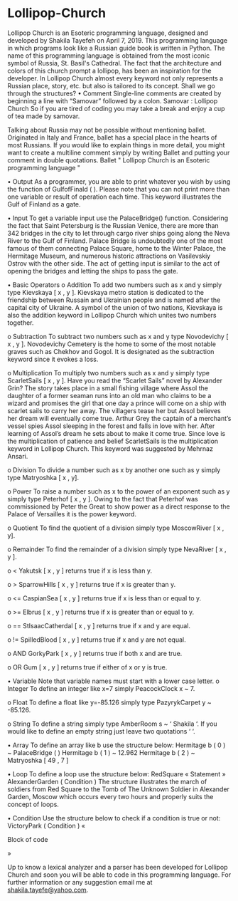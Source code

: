 # Lollipop-Church
Lollipop Church is an Esoteric programming language, designed and developed by Shakila Tayefeh on April 7, 2019. This programming language in which programs look like a Russian guide book is written in Python.
The name of this programming language is obtained from the most iconic symbol of Russia, St. Basil's Cathedral. The fact that the architecture and colors of this church prompt a lollipop, has been an inspiration for the developer.
In Lollipop Church almost every keyword not only represents a Russian place, story, etc. but also is tailored to its concept. Shall we go through the structures?
•	Comment
  Single-line comments are created by beginning a line with “Samovar” followed by a colon.
  Samovar : Lollipop Church
  So if you are tired of coding you may take a break and enjoy a cup of tea made by samovar.

  Talking about Russia may not be possible without mentioning ballet. Originated in Italy and France, ballet has a special place in the   hearts of most Russians. If you would like to explain things in more detail, you might want to create a multiline comment simply by     writing Ballet and putting your comment in double quotations.
  Ballet " Lollipop Church is an Esoteric
  programming language "

•	Output
  As a programmer, you are able to print whatever you wish by using the function of GulfofFinald ( ). Please note that you can not print   more than one variable or result of operation each time. This keyword illustrates the Gulf of Finland as a gate.

•	Input
  To get a variable input use the PalaceBridge() function. Considering the fact that Saint Petersburg is the Russian Venice, there are      more than 342 bridges in the city to let through cargo river ships going along the Neva River to the Gulf of Finland. Palace Bridge     is undoubtedly one of the most famous of them connecting Palace Square, home to the Winter Palace, the Hermitage Museum, and numerous   historic attractions on Vasilevskiy Ostrov with the other side. The act of getting input is similar to the act of opening the bridges   and letting the ships to pass the gate.

•	Basic Operators
  o	Addition
    To add two numbers such as x and y simply type Kievskaya [ x , y ]. Kievskaya metro station is dedicated to the friendship between       Russain and Ukrainian people and is named after the capital city of Ukraine.
    A symbol of the union of two nations, Kievskaya is also the addition keyword in Lollipop Church which unites two numbers together.

  o	Subtraction
    To subtract two numbers such as x and y type Novodevichy [ x , y ]. Novodevichy Cemetery is the home to some of the most notable         graves such as Chekhov and Gogol. It is designated as the subtraction keyword since it evokes a loss.

  o	Multiplication
    To multiply two numbers such as x and y simply type ScarletSails [ x , y ]. Have you read the “Scarlet Sails” novel by Alexander         Grin? The story takes place in a small fishing village where Assol the daughter of a former seaman runs into an old man who claims       to be a wizard and promises the girl that one day a prince will come on a ship with scarlet sails to carry her away. The villagers       tease her but Assol believes her dream will eventually come true. Arthur Grey the captain of a merchant’s vessel spies Assol             sleeping in the forest and falls in love with her. After learning of Assol’s dream he sets about to make it come true. Since love is     the multiplication of patience and belief ScarletSails is the multiplication keyword in Lollipop Church. This keyword was suggested     by Mehrnaz Ansari. 

   o	Division 
    To divide a number such as x by another one such as y simply type Matryoshka [ x , y].

  o	Power
    To raise a number such as x to the power of an exponent such as y simply type Peterhof [ x , y ]. Owing to the fact that Peterhof       was commissioned by Peter the Great to show power as a direct response to the Palace of Versailles it is the power keyword.

  o	Quotient
    To find the quotient of a division simply type MoscowRiver [ x , y].

  o	Remainder
    To find the remainder of a division simply type NevaRiver [ x , y ].

  o	<
    Yakutsk [ x , y ] returns true if x is less than y.

  o	>
    SparrowHills [ x , y ] returns true if x is greater than y.

  o	<=
    CaspianSea [ x , y ] returns true if x is less than or equal to y.

  o	>=
    Elbrus [ x , y ] returns true if x is greater than or equal to y.

  o	==
    StIsaacCatherdal [ x , y ] returns true if x and y are equal. 

  o	!=
    SpilledBlood [ x , y ] returns true if x and y are not equal.

  o	AND
    GorkyPark [ x , y ] returns true if both x and are true.

  o	OR
    Gum [ x , y ]  returns true if either of x or y is true.

•	Variable
  Note that variable names must start with a lower case letter.
  o	Integer
    To define an integer like x=7 simply PeacockClock x ~ 7.

  o	Float
    To define a float like y=-85.126 simply type PazyrykCarpet y ~ -85.126.

  o	String 
    To define a string simply type AmberRoom s ~ ‘ Shakila ‘. If you would like to define an empty string just leave two quotations ‘ ‘.

•	Array 
  To define an array like b use the structure below:
  Hermitage b ( 0 ) ~ PalaceBridge ( )
  Hermitage b ( 1 ) ~ 12.962
  Hermitage b ( 2 ) ~ Matryoshka [ 49 , 7 ]

•	Loop
  To define a loop use the structure below:
  RedSquare « 
  Statement »
  AlexanderGarden ( Condition )
  The structure illustrates the march of soldiers from Red Square to the Tomb of The Unknown Soldier in Alexander Garden, Moscow which      occurs every two hours and properly suits the concept of loops.

•	Condition
  Use the structure below to check if a condition is true or not:
  VictoryPark ( Condition ) «

  Block of code

  »

Up to know a lexical analyzer and a parser has been developed for Lollipop Church and soon you will be able to code in this programming language. For further information or any suggestion email me at shakila.tayefe@yahoo.com.

